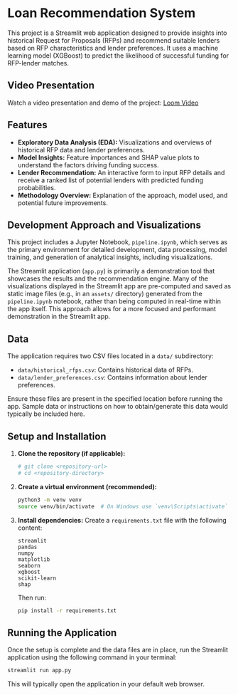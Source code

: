 # Loan Recommendation System

This project is a Streamlit web application designed to provide insights into historical Request for Proposals (RFPs) and recommend suitable lenders based on RFP characteristics and lender preferences. It uses a machine learning model (XGBoost) to predict the likelihood of successful funding for RFP-lender matches.

## Video Presentation

Watch a video presentation and demo of the project: [Loom Video](https://www.loom.com/share/f46d08c5a7de461182762562d0e5dccc?sid=fa9641d5-76d0-4a77-b3f7-faeb51cd0438)

## Features

- **Exploratory Data Analysis (EDA):** Visualizations and overviews of historical RFP data and lender preferences.
- **Model Insights:** Feature importances and SHAP value plots to understand the factors driving funding success.
- **Lender Recommendation:** An interactive form to input RFP details and receive a ranked list of potential lenders with predicted funding probabilities.
- **Methodology Overview:** Explanation of the approach, model used, and potential future improvements.

## Development Approach and Visualizations

This project includes a Jupyter Notebook, `pipeline.ipynb`, which serves as the primary environment for detailed development, data processing, model training, and generation of analytical insights, including visualizations.

The Streamlit application (`app.py`) is primarily a demonstration tool that showcases the results and the recommendation engine. Many of the visualizations displayed in the Streamlit app are pre-computed and saved as static image files (e.g., in an `assets/` directory) generated from the `pipeline.ipynb` notebook, rather than being computed in real-time within the app itself. This approach allows for a more focused and performant demonstration in the Streamlit app.

## Data

The application requires two CSV files located in a `data/` subdirectory:

- `data/historical_rfps.csv`: Contains historical data of RFPs.
- `data/lender_preferences.csv`: Contains information about lender preferences.

Ensure these files are present in the specified location before running the app. Sample data or instructions on how to obtain/generate this data would typically be included here.

## Setup and Installation

1.  **Clone the repository (if applicable):**

    ```bash
    # git clone <repository-url>
    # cd <repository-directory>
    ```

2.  **Create a virtual environment (recommended):**

    ```bash
    python3 -m venv venv
    source venv/bin/activate  # On Windows use `venv\Scripts\activate`
    ```

3.  **Install dependencies:**
    Create a `requirements.txt` file with the following content:
    ```
    streamlit
    pandas
    numpy
    matplotlib
    seaborn
    xgboost
    scikit-learn
    shap
    ```
    Then run:
    ```bash
    pip install -r requirements.txt
    ```

## Running the Application

Once the setup is complete and the data files are in place, run the Streamlit application using the following command in your terminal:

```bash
streamlit run app.py
```

This will typically open the application in your default web browser.
